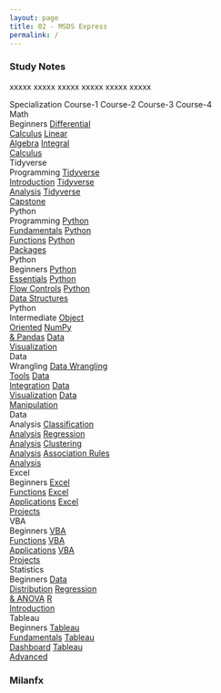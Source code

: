 ```yaml
---
layout: page
title: 02 - MSDS Express
permalink: /
---
```


<h3>Study Notes</h3>

xxxxx xxxxx xxxxx xxxxx xxxxx xxxxx

<div>
  <span class="cour">Specialization</span>
  <span class="spec">Course-1</span>
  <span class="spec">Course-2</span>
  <span class="spec">Course-3</span>
  <span class="spec">Course-4</span>
</div>

<div>
  <span class="spec">Math<br>Beginners</span>
  <a href="/02-MSDS-Express/EXPR01/" class="cour">Differential<br>Calculus</a>
  <a href="/02-MSDS-Express/EXPR02/" class="cour">Linear<br>Algebra</a>
  <a href="/02-MSDS-Express/EXPR03/" class="cour">Integral<br>Calculus</a>
</div>

<div>
  <span class="spec">Tidyverse<br>Programming</span>
  <a href="/02-MSDS-Express/EXPR04/" class="cour">Tidyverse<br>Introduction</a>
  <a href="/02-MSDS-Express/EXPR05/" class="cour">Tidyverse<br>Analysis</a>
  <a href="/02-MSDS-Express/EXPR06/" class="cour">Tidyverse<br>Capstone</a>
</div>

<div>
  <span class="spec">Python<br>Programming</span>
  <a href="/02-MSDS-Express/EXPR07/" class="cour">Python<br>Fundamentals</a>
  <a href="/02-MSDS-Express/EXPR08/" class="cour">Python<br>Functions</a>
  <a href="/02-MSDS-Express/EXPR09/" class="cour">Python<br>Packages</a>
</div>

<div>
  <span class="spec">Python<br>Beginners</span>
  <a href="/02-MSDS-Express/EXPR10/" class="cour">Python<br>Essentials</a>
  <a href="/02-MSDS-Express/EXPR11/" class="cour">Python<br>Flow Controls</a>
  <a href="/02-MSDS-Express/EXPR12/" class="cour">Python<br>Data Structures</a>
</div>

<div>
  <span class="spec">Python<br>Intermediate</span>
  <a href="/02-MSDS-Express/EXPR13/" class="cour">Object<br>Oriented</a>
  <a href="/02-MSDS-Express/EXPR14/" class="cour">NumPy<br>& Pandas</a>
  <a href="/02-MSDS-Express/EXPR15/" class="cour">Data<br>Visualization</a>
</div>

<div>
  <span class="spec">Data<br>Wrangling</span>
  <a href="/02-MSDS-Express/EXPR16/" class="cour">Data Wrangling<br>Tools</a>
  <a href="/02-MSDS-Express/EXPR17/" class="cour">Data<br>Integration</a>
  <a href="/02-MSDS-Express/EXPR18/" class="cour">Data<br>Visualization</a>
  <a href="/02-MSDS-Express/EXPR19/" class="cour">Data<br>Manipulation</a>
</div>

<div>
  <span class="spec">Data<br>Analysis</span>
  <a href="/02-MSDS-Express/EXPR20/" class="cour">Classification<br>Analysis</a>
  <a href="/02-MSDS-Express/EXPR21/" class="cour">Regression<br>Analysis</a>
  <a href="/02-MSDS-Express/EXPR22/" class="cour">Clustering<br>Analysis</a>
  <a href="/02-MSDS-Express/EXPR23/" class="cour">Association Rules<br>Analysis</a>
</div>

<div>
  <span class="spec">Excel<br>Beginners</span>
  <a href="/02-MSDS-Express/EXPR24/" class="cour">Excel<br>Functions</a>
  <a href="/02-MSDS-Express/EXPR25/" class="cour">Excel<br>Applications</a>
  <a href="/02-MSDS-Express/EXPR26/" class="cour">Excel<br>Projects</a>
</div>

<div>
  <span class="spec">VBA<br>Beginners</span>
  <a href="/02-MSDS-Express/EXPR27/" class="cour">VBA<br>Functions</a>
  <a href="/02-MSDS-Express/EXPR28/" class="cour">VBA<br>Applications</a>
  <a href="/02-MSDS-Express/EXPR29/" class="cour">VBA<br>Projects</a>
</div>

<div>
  <span class="spec">Statistics<br>Beginners</span>
  <a href="/02-MSDS-Express/EXPR30/" class="cour">Data<br>Distribution</a>
  <a href="/02-MSDS-Express/EXPR31/" class="cour">Regression<br>& ANOVA</a>
  <a href="/02-MSDS-Express/EXPR32/" class="cour">R<br>Introduction</a>
</div>

<div>
  <span class="spec">Tableau<br>Beginners</span>
  <a href="/02-MSDS-Express/EXPR33/" class="cour">Tableau<br>Fundamentals</a>
  <a href="/02-MSDS-Express/EXPR34/" class="cour">Tableau<br>Dashboard</a>
  <a href="/02-MSDS-Express/EXPR35/" class="cour">Tableau<br>Advanced</a>
</div>

<h3>Milanfx</h3>